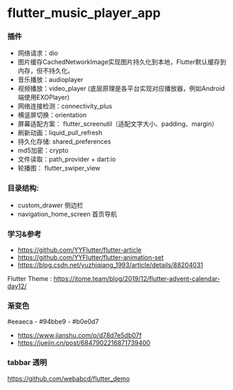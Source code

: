# flutter_music_player_app

### 插件

- 网络请求：dio
- 图片缓存CachedNetworkImage实现图片持久化到本地，Flutter默认缓存到内存，但不持久化。
- 音乐播放：audioplayer
- 视频播放：video_player (底层原理是各平台实现对应播放器，例如Android端使用EXOPlayer)
- 网络连接检测：connectivity_plus
- 横竖屏切换：orientation
- 屏幕适配方案： flutter_screenutil（适配文字大小、padding、margin）
- 刷新动画：liquid_pull_refresh
- 持久化存储: shared_preferences
- md5加密：crypto
- 文件读取：path_provider + dart:io
- 轮播图： flutter_swiper_view


### 目录结构: 

- custom_drawer 侧边栏
- navigation_home_screen 首页导航


### 学习&参考

- https://github.com/YYFlutter/flutter-article
- https://github.com/YYFlutter/flutter-animation-set
- https://blog.csdn.net/yuzhiqiang_1993/article/details/88204031

Flutter Theme : https://itome.team/blog/2019/12/flutter-advent-calendar-day12/

### 渐变色

#eeaeca -  #94bbe9 - #b0e0d7

- https://www.jianshu.com/p/d78d7e5db07f
- https://juejin.cn/post/6847902216871739400

### tabbar 透明

https://github.com/webabcd/flutter_demo